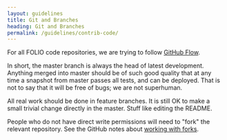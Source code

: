 ```yaml
---
layout: guidelines
title: Git and Branches
heading: Git and Branches
permalink: /guidelines/contrib-code/
---
```


For all FOLIO code repositories, we are trying to follow
[GitHub Flow](https://guides.github.com/introduction/flow/).

In short, the master branch is always the head of latest development. Anything
merged into master should be of such good quality that at any time a snapshot
from master passes all tests, and can be deployed. That is not to say that it
will be free of bugs; we are not superhuman.

All real work should be done in feature branches. It is still OK to make a
small trivial change directly in the master. Stuff like editing the README.

People who do not have direct write permissions will need to "fork" the
relevant repository. See the GitHub notes about
[working with forks](https://help.github.com/articles/working-with-forks/).

